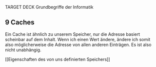 TARGET DECK
Grundbegriffe der Informatik

9 Caches
---
Ein Cache ist ähnlich zu unserem Speicher, nur die Adresse basiert scheinbar auf dem Inhalt. Wenn ich einen Wert ändere, ändere ich somit also möglicherweise die Adresse von allen anderen Einträgen. Es ist also nicht unabhängig.
<!--ID: 1707067138031-->

[[Eigenschaften des von uns definierten Speichers]]